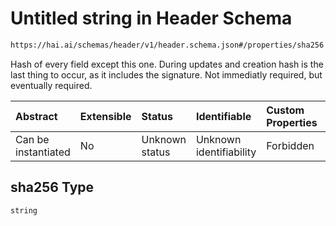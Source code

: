 # Untitled string in Header Schema

```txt
https://hai.ai/schemas/header/v1/header.schema.json#/properties/sha256
```

Hash of every field except this one. During  updates and creation hash is the last thing to occur, as it includes the signature. Not immediatly required, but eventually required.

| Abstract            | Extensible | Status         | Identifiable            | Custom Properties | Additional Properties | Access Restrictions | Defined In                                                                                |
| :------------------ | :--------- | :------------- | :---------------------- | :---------------- | :-------------------- | :------------------ | :---------------------------------------------------------------------------------------- |
| Can be instantiated | No         | Unknown status | Unknown identifiability | Forbidden         | Allowed               | none                | [header.schema.json\*](../../schemas/header/v1/header.schema.json "open original schema") |

## sha256 Type

`string`
